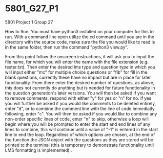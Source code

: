 # 5801_G27_P1
5801 Project 1 Group 27 


How to Run:
You must have python3 installed on your computer for this to run.
With a command line open utilize the cd command until you are in the directory with the source code, 
make sure the file you would like to read is in the same folder, then run the command "python3 view.py".

From this point follow the onscreen instructions, it will ask you to input the file name, for which you will enter 
the name with the file extension (e.g. tester.txt). Then enter the desired lms type and question type in which you will input either "mc" for multiple choice questions or "fib" for fill in the blank questions, 
currently these have no impact but are in place for later functionality. From there enter the desired number of questions, 
as above, this does not currently do anything but is needed for future functionality in the question generation's later versions. You will then be 
asked if you want to remove comments, respond with either "y" for yes or "n" for no. If yes you will further be asked if 
you would like comments to be deleted entirely, enter "d", or to combine the comment line with the line of code immediatly following,
enter "c". You will then be asked if you would like to combine any non-order specific lines of code, enter "n" to skip, 
otherwise a loop will begin where you will be prompted to enter the start and end lines of any lines to combine, this will 
continue until a value of "-1" is entered in the start line to end the loop. Regardless of which options are chosen, at the
end of the function the JSON object with the questions as they are stored will be printed to the terminal (this is temporary 
to demonstrate functionality until LMS formatting is implemented) .
